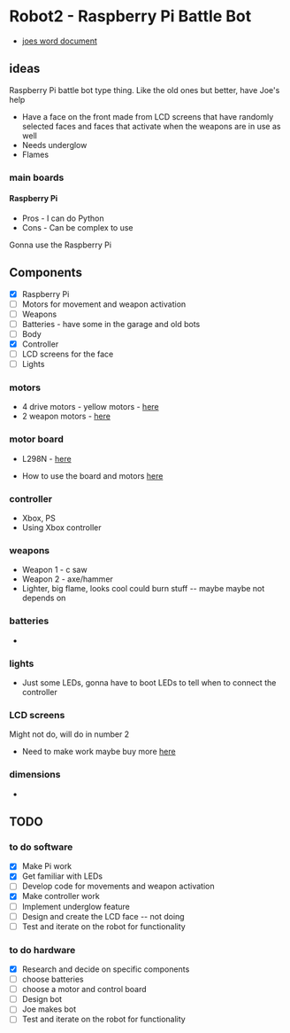 # Robot2 - Raspberry Pi Battle Bot

- [joes word document](https://macclesfieldac-my.sharepoint.com/:w:/r/personal/185357_macclesfield_ac_uk/Documents/robot%202%20initial%20thoughts.docx?d=w63a2e96dc0ea49afba2ec593eb38b3d0&csf=1&web=1&e=k7cgjb)

## ideas 
Raspberry Pi battle bot type thing. Like the old ones but better, have Joe's help 
- Have a face on the front made from LCD screens that have randomly selected faces and faces that activate when the weapons are in use as well
- Needs underglow
- Flames 

### main boards
#### Raspberry Pi 
- Pros - I can do Python
- Cons - Can be complex to use

Gonna use the Raspberry Pi

## Components
- [x] Raspberry Pi
- [ ] Motors for movement and weapon activation
- [ ] Weapons 
- [ ] Batteries - have some in the garage and old bots
- [ ] Body
- [x] Controller
- [ ] LCD screens for the face
- [ ] Lights

### motors 
- 4 drive motors - yellow motors - [here](https://thepihut.com/products/dc-gearbox-motor-tt-motor-200rpm-3-to-6vdc)
- 2 weapon motors - [here](http://www.kyle-seaford.co.uk/)

### motor board 
- L298N - [here](https://thepihut.com/products/l298n-motor-stepper-driver?variant=31985562550334&currency=GBP&utm_medium=product_sync&utm_source=google&utm_content=sag_organic&utm_campaign=sag_organic&gad_source=1&gclid=CjwKCAiAuYuvBhApEiwAzq_YiQP_dD8LBw_XjnlppSZOwdWFIbAJQSApgeaOUpGNBAz5ulBfAQGCDhoCdPAQAvD_BwE#product-reviews)

- How to use the board and motors [here](https://ozeki.hu/p_3002-how-to-setup-a-dc-motor-on-raspberry-pi.html)

### controller
- Xbox, PS
- Using Xbox controller

### weapons 
- Weapon 1 - c saw
- Weapon 2 - axe/hammer
- Lighter, big flame, looks cool could burn stuff -- maybe maybe not depends on

### batteries
- 

### lights 
- Just some LEDs, gonna have to boot LEDs to tell when to connect the controller 

### LCD screens 
Might not do, will do in number 2 
- Need to make work maybe buy more [here](https://www.winstar.com.tw/products/character-lcd-display-module/dot-matrix-lcd-module.html)

### dimensions  
- 

## TODO
### to do software 
- [x] Make Pi work
- [x] Get familiar with LEDs 
- [ ] Develop code for movements and weapon activation
- [x] Make controller work 
- [ ] Implement underglow feature
- [ ] Design and create the LCD face -- not doing 
- [ ] Test and iterate on the robot for functionality

### to do hardware 
- [x] Research and decide on specific components
- [ ] choose batteries 
- [ ] choose a motor and control board
- [ ] Design bot
- [ ] Joe makes bot
- [ ] Test and iterate on the robot for functionality
